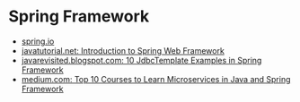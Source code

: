 # Spring Framework
- [spring.io](https://spring.io/)
- [javatutorial.net: Introduction to Spring Web Framework](https://javatutorial.net/introduction-to-spring-web-framework)
- [javarevisited.blogspot.com: 10 JdbcTemplate Examples in Spring Framework](https://javarevisited.blogspot.com/2020/05/10-jdbctemplate-examples-in-spring.html)
- [medium.com: Top 10 Courses to Learn Microservices in Java and Spring Framework](https://medium.com/javarevisited/top-5-courses-to-learn-microservices-in-java-and-spring-framework-e9fed1ba804d)
